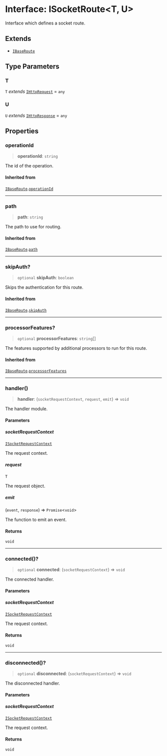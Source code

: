 # Interface: ISocketRoute\<T, U\>

Interface which defines a socket route.

## Extends

- [`IBaseRoute`](IBaseRoute.md)

## Type Parameters

### T

`T` *extends* [`IHttpRequest`](IHttpRequest.md) = `any`

### U

`U` *extends* [`IHttpResponse`](IHttpResponse.md) = `any`

## Properties

### operationId

> **operationId**: `string`

The id of the operation.

#### Inherited from

[`IBaseRoute`](IBaseRoute.md).[`operationId`](IBaseRoute.md#operationid)

***

### path

> **path**: `string`

The path to use for routing.

#### Inherited from

[`IBaseRoute`](IBaseRoute.md).[`path`](IBaseRoute.md#path)

***

### skipAuth?

> `optional` **skipAuth**: `boolean`

Skips the authentication for this route.

#### Inherited from

[`IBaseRoute`](IBaseRoute.md).[`skipAuth`](IBaseRoute.md#skipauth)

***

### processorFeatures?

> `optional` **processorFeatures**: `string`[]

The features supported by additional processors to run for this route.

#### Inherited from

[`IBaseRoute`](IBaseRoute.md).[`processorFeatures`](IBaseRoute.md#processorfeatures)

***

### handler()

> **handler**: (`socketRequestContext`, `request`, `emit`) => `void`

The handler module.

#### Parameters

##### socketRequestContext

[`ISocketRequestContext`](ISocketRequestContext.md)

The request context.

##### request

`T`

The request object.

##### emit

(`event`, `response`) => `Promise`\<`void`\>

The function to emit an event.

#### Returns

`void`

***

### connected()?

> `optional` **connected**: (`socketRequestContext`) => `void`

The connected handler.

#### Parameters

##### socketRequestContext

[`ISocketRequestContext`](ISocketRequestContext.md)

The request context.

#### Returns

`void`

***

### disconnected()?

> `optional` **disconnected**: (`socketRequestContext`) => `void`

The disconnected handler.

#### Parameters

##### socketRequestContext

[`ISocketRequestContext`](ISocketRequestContext.md)

The request context.

#### Returns

`void`
